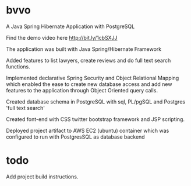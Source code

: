 # bvvo
A Java Spring Hibernate Application with PostgreSQL

Find the demo video here http://bit.ly/1cbSXJJ

The application  was built with Java Spring/Hibernate Framework

Added features to list lawyers, create reviews and do full text search functions.

Implemented declarative Spring Security and Object Relational Mapping which enabled the ease to create new database access and add new features to the application through Object Oriented query calls. 

Created database schema in PostgreSQL with sql, PL/pgSQL and Postgres 'full text search'

Created font-end with CSS twitter bootstrap framework and JSP scripting.

Deployed project artifact to AWS EC2 (ubuntu) container which was configured to run with PostgresSQL as database backend 

# todo
Add project build instructions.
